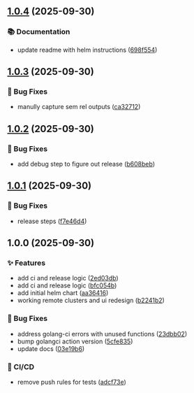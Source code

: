 ## [1.0.4](https://github.com/jordanvanderlinden/spawnr/compare/v1.0.3...v1.0.4) (2025-09-30)

### 📚 Documentation

* update readme with helm instructions ([698f554](https://github.com/jordanvanderlinden/spawnr/commit/698f554679cea376d11f633491b06977586d0d19))

## [1.0.3](https://github.com/jordanvanderlinden/spawnr/compare/v1.0.2...v1.0.3) (2025-09-30)

### 🐛 Bug Fixes

* manully capture sem rel outputs ([ca32712](https://github.com/jordanvanderlinden/spawnr/commit/ca327120b154c9acb9aebae4a54be916db4cd6df))

## [1.0.2](https://github.com/jordanvanderlinden/spawnr/compare/v1.0.1...v1.0.2) (2025-09-30)

### 🐛 Bug Fixes

* add debug step to figure out release ([b608beb](https://github.com/jordanvanderlinden/spawnr/commit/b608beb3f4d8ff9e5a6781d84fc2693f57a5e8e9))

## [1.0.1](https://github.com/jordanvanderlinden/spawnr/compare/v1.0.0...v1.0.1) (2025-09-30)

### 🐛 Bug Fixes

* release steps ([f7e46d4](https://github.com/jordanvanderlinden/spawnr/commit/f7e46d4700fc7ce9dccb7dd25ded53f7938c29e7))

## 1.0.0 (2025-09-30)

### ✨ Features

* add ci and release logic ([2ed03db](https://github.com/jordanvanderlinden/spawnr/commit/2ed03db82506d09799e3d3a5d283a435b338c9d3))
* add ci and release logic ([bfc054b](https://github.com/jordanvanderlinden/spawnr/commit/bfc054b5eed36168dba012af1716019b139057a5))
* add initial helm chart ([aa36416](https://github.com/jordanvanderlinden/spawnr/commit/aa36416b56643ed1172299925f9df6a0fced337e))
* working remote clusters and ui redesign ([b2241b2](https://github.com/jordanvanderlinden/spawnr/commit/b2241b24e0d1beeed898441eec47bd925a5a868b))

### 🐛 Bug Fixes

* address golang-ci errors with unused functions ([23dbb02](https://github.com/jordanvanderlinden/spawnr/commit/23dbb02b9d7382eea84f1e3e35a8d7eb86587ab9))
* bump golangci action version ([5cfe835](https://github.com/jordanvanderlinden/spawnr/commit/5cfe835905857d466f98f74383e7e4db8ce88539))
* update docs ([03e19b6](https://github.com/jordanvanderlinden/spawnr/commit/03e19b6af521c042c8fdd1b6f836afe1d77d8ff7))

### 👷 CI/CD

* remove push rules for tests ([adcf73e](https://github.com/jordanvanderlinden/spawnr/commit/adcf73e098bb5a839ae145dd141937cd94a79109))
